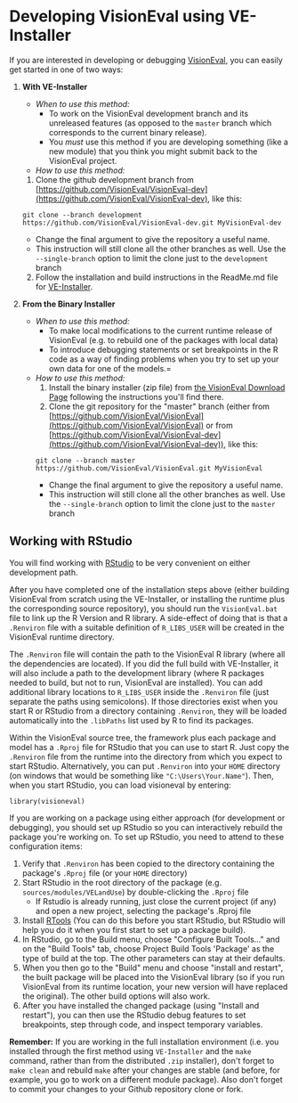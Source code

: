 # Developing VisionEval using VE-Installer

If you are interested in developing or debugging [VisionEval](https://visioneval.org "VisionEval"), you can easily get started in one of two ways:

1. **With VE-Installer**
    * _When to use this method:_
      * To work on the VisionEval development branch and its unreleased features (as opposed to the `master` branch which corresponds to the current binary release).
      * You _must_ use this method if you are developing something (like a new module) that you think you might submit back to the VisionEval project.
    * _How to use this method:_
    1. Clone the github development branch from [https://github.com/VisionEval/VisionEval-dev](https://github.com/VisionEval/VisionEval-dev), like this:
      ```
      git clone --branch development https://github.com/VisionEval/VisionEval-dev.git MyVisionEval-dev
      ```
      
      * Change the final argument to give the repository a useful name.
      * This instruction will still clone all the other branches as well.  Use the `--single-branch` option to limit the clone just to the `development` branch
    2. Follow the installation and build instructions in the ReadMe.md file for [VE-Installer](https://github.com/VisionEval/VE-Installer).
    
2. **From the Binary Installer**
    * _When to use this method:_
      * To make local modifications to the current runtime release of VisionEval (e.g. to rebuild one of the packages with local data)
      * To introduce debugging statements or set breakpoints in the R code as a way of finding problems when you try to set up your own data for one of the models.=
    * _How to use this method:_
      1. Install the binary installer (zip file) from [the VisionEval Download Page](https://visioneval.org/category/download.html "VisionEval Download") following the instructions you'll find there.
      2. Clone the git repository for the "master" branch (either from [https://github.com/VisionEval/VisionEval](https://github.com/VisionEval/VisionEval) or from [https://github.com/VisionEval/VisionEval-dev](https://github.com/VisionEval/VisionEval-dev)), like this:
      ```
      git clone --branch master https://github.com/VisionEval/VisionEval.git MyVisionEval
      ```
        * Change the final argument to give the repository a useful name.
        * This instruction will still clone all the other branches as well.  Use the `--single-branch` option to limit the clone just to the `master` branch

## Working with RStudio

You will find working with [RStudio](https://www.rstudio.com/products/rstudio/download/ "Download RStudio") to be very convenient on either development path.

After you have completed one of the installation steps above (either building VisionEval from scratch using the VE-Installer, or installing the runtime plus the corresponding source repository), you should run the `VisionEval.bat` file to link up the R Version and R library.  A side-effect of doing that is that a `.Renviron` file with a suitable definition of `R_LIBS_USER` will be created in the VisionEval runtime directory.

The `.Renviron` file will contain the path to the VisionEval R library (where all the dependencies are located). If you did the full build with VE-Installer, it will also include a path to the development library (where R packages needed to build, but not to run, VisionEval are installed). You can add additional library locations to `R_LIBS_USER` inside the `.Renviron` file (just separate the paths using semicolons). If those directories exist when you start R or RStudio from a directory containing `.Renviron`, they will be loaded automatically into the `.libPaths` list used by R to find its packages.

Within the VisionEval source tree, the framework plus each package and model has a `.Rproj` file for RStudio that you can use to start R.  Just copy the `.Renviron` file from the runtime into the directory from which you expect to start RStudio.  Alternatively, you can put `.Renviron` into your `HOME` directory (on windows that would be something like `"C:\Users\Your.Name"`).  Then, when you start RStudio, you can load visioneval by entering:

```
library(visioneval)
```

If you are working on a package using either approach (for development or debugging), you should set up RStudio so you can interactively rebuild the package you're working on. To set up RStudio, you need to attend to these configuration items:

1. Verify that `.Renviron` has been copied to the directory containing the package's `.Rproj` file (or your `HOME` directory)
1. Start RStudio in the root directory of the package (e.g. `sources/modules/VELandUse`) by double-clicking the `.Rproj` file
    * If Rstudio is already running, just close the current project (if any) and open a new project, selecting the package's .Rproj file
1. Install [RTools](https://cran.r-project.org/bin/windows/Rtools/Rtools35.exe) (You can do this before you start RStudio, but RStudio will help you do it when you first start to set up a package build).
1. In RStudio, go to the Build menu, choose "Configure Built Tools..." and on the "Build Tools" tab, choose Project Build Tools 'Package' as the type of build at the top. The other parameters can stay at their defaults.
1. When you then go to the "Build" menu and choose "install and restart", the built package will be placed into the VisionEval library (so if you run VisionEval from its runtime location, your new version will have replaced the original). The other build options will also work.
1. After you have installed the changed package (using "Install and restart"), you can then use the RStudio debug features to set breakpoints, step through code, and inspect temporary variables.

**Remember:** If you are working in the full installation environment (i.e. you installed through the first method using `VE-Installer` and the `make` command, rather than from the distributed `.zip` installer), don't forget to `make clean` and rebuild `make` after your changes are stable (and before, for example, you go to work on a different module package).  Also don't forget to commit your changes to your Github repository clone or fork.
    
